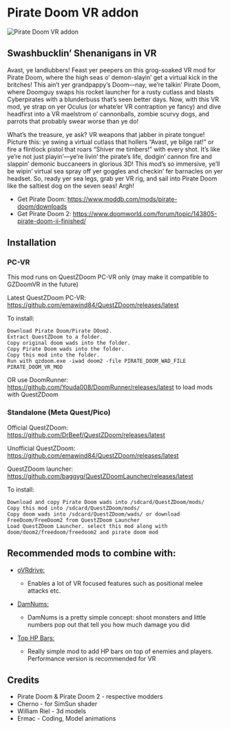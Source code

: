 # Pirate Doom VR addon

![Pirate Doom VR addon](https://i.imgur.com/htjeaoA.png)

## Swashbucklin’ Shenanigans in VR

Avast, ye landlubbers! Feast yer peepers on this grog-soaked VR mod for Pirate Doom, where the high seas o’ demon-slayin’ get a virtual kick in the britches! This ain’t yer grandpappy’s Doom—nay, we’re talkin’ Pirate Doom, where Doomguy swaps his rocket launcher for a rusty cutlass and blasts Cyberpirates with a blunderbuss that’s seen better days. Now, with this VR mod, ye strap on yer Oculus (or whate’er VR contraption ye fancy) and dive headfirst into a VR maelstrom o’ cannonballs, zombie scurvy dogs, and parrots that probably swear worse than ye do!

What’s the treasure, ye ask? VR weapons that jabber in pirate tongue! Picture this: ye swing a virtual cutlass that hollers “Avast, ye bilge rat!” or fire a flintlock pistol that roars “Shiver me timbers!” with every shot. It’s like ye’re not just playin’—ye’re livin’ the pirate’s life, dodgin’ cannon fire and slappin’ demonic buccaneers in glorious 3D! This mod’s so immersive, ye’ll be wipin’ virtual sea spray off yer goggles and checkin’ fer barnacles on yer headset. So, ready yer sea legs, grab yer VR rig, and sail into Pirate Doom like the saltiest dog on the seven seas! Argh!

 - Get Pirate Doom: https://www.moddb.com/mods/pirate-doom/downloads
 - Get Pirate Doom 2: https://www.doomworld.com/forum/topic/143805-pirate-doom-ii-finished/

## Installation

### PC-VR

This mod runs on QuestZDoom PC-VR only (may make it compatible to GZDoomVR in the future)

Latest QuestZDoom PC-VR: https://github.com/emawind84/QuestZDoom/releases/latest

To install:

    Download Pirate Doom/Pirate DOom2.
    Extract QuestZDoom to a folder.
    Copy original doom wads into the folder.
    Copy Pirate Doom wads into the folder.
    Copy this mod into the folder.
    Run with qzdoom.exe -iwad doom2 -file PIRATE_DOOM_WAD_FILE PIRATE_DOOM_VR_MOD
  
OR use DoomRunner: https://github.com/Youda008/DoomRunner/releases/latest to load mods with QuestZDoom

### Standalone (Meta Quest/Pico)

Official QuestZDoom: https://github.com/DrBeef/QuestZDoom/releases/latest

Unofficial QuestZDoom: https://github.com/emawind84/QuestZDoom/releases/latest

QuestZDoom launcher: https://github.com/baggyg/QuestZDoomLauncher/releases/latest

To install:

    Download and copy Pirate Doom wads into /sdcard/QuestZDoom/mods/
    Copy this mod into /sdcard/QuestZDoom/mods/
    Copy doom wads into /sdcard/QuestZDoom/wads/ or download FreeDoom/FreeDoom2 from QuestZDoom Launcher
    Load QuestZDoom Launcher. select this mod along with doom/doom2/freedoom/freedoom2 and pirate doom mod

## Recommended mods to combine with:

* [oVRdrive:](https://github.com/iAmErmac/overdrive)
  - Enables a lot of VR focused features such as positional melee attacks etc.
  
* [DamNums:](https://forum.zdoom.org/viewtopic.php?t=55048)
  - DamNums is a pretty simple concept: shoot monsters and little numbers pop out that tell you how much damage you did
  
* [Top HP Bars:](https://forum.zdoom.org/viewtopic.php?t=55048)
  - Really simple mod to add HP bars on top of enemies and players. Performance version is recommended for VR

## Credits
* Pirate Doom & Pirate Doom 2 - respective modders
* Cherno - for SimSun shader
* William Riel - 3d models
* Ermac - Coding, Model animations